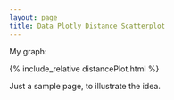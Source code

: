 ```yaml
---
layout: page
title: Data Plotly Distance Scatterplot
---
```

My graph:

{% include_relative distancePlot.html %}


Just a sample page, to illustrate the idea.
